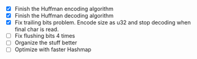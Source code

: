 - [x] Finish the Huffman encoding algorithm
- [x] Finish the Huffman decoding algorithm
- [x] Fix trailing bits problem. Encode size as u32 and stop decoding when final char is read. 
- [ ] Fix flushing bits 4 times
- [ ] Organize the stuff better
- [ ] Optimize with faster Hashmap